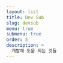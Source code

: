 ```yaml
---
layout: list
title: Dev Sub
slug: devsub
menu: true
submenu: true
order: 5
description: >
  개발에 도움 되는 것들
---
```

